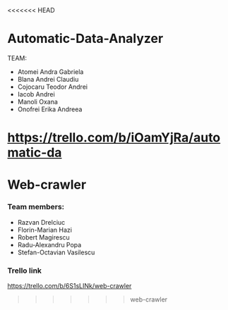<<<<<<< HEAD
# Automatic-Data-Analyzer
TEAM:
  - Atomei Andra Gabriela
  - Blana Andrei Claudiu
  - Cojocaru Teodor Andrei
  - Iacob Andrei
  - Manoli Oxana
  - Onofrei Erika Andreea

https://trello.com/b/iOamYjRa/automatic-da
=======
# Web-crawler

### Team members:
- Razvan Drelciuc
- Florin-Marian Hazi
- Robert Magirescu
- Radu-Alexandru Popa
- Stefan-Octavian Vasilescu

### Trello link
https://trello.com/b/6S1sLINk/web-crawler
>>>>>>> web-crawler

